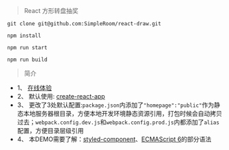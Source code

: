 >  React 方形转盘抽奖
<p><code>git clone git@github.com:SimpleRoom/react-draw.git</code></p>
<p><code>npm install</code></p>
<p><code>npm run start</code></p>
<p><code>npm run build</code></p>

>  简介
+ 1、 [在线体验](https://wjf444128852.github.io/demo/react/draw)
+ 2、 默认使用: [create-react-app](https://github.com/facebook/create-react-app)
+ 3、 更改了3处默认配置:<code>package.json</code>内添加了<code>"homepage":"public"</code>作为静态本地服务器根目录，方便本地开发环境静态资源引用，打包时候会自动拷贝过去；<code>webpack.config.dev.js</code>和<code>webpack.config.prod.js</code>内都添加了<code>alias</code>配置，方便目录层级引用
+ 4、 本DEMO需要了解：[styled-component](https://github.com/styled-components/styled-components)、[ECMAScript 6](http://es6.ruanyifeng.com/)的部分语法
